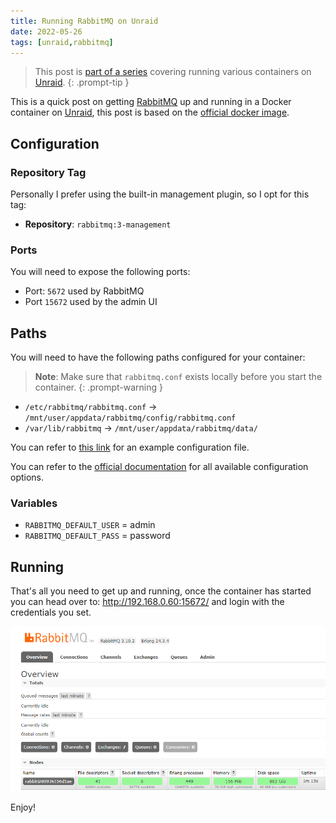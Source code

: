 ```yaml
---
title: Running RabbitMQ on Unraid
date: 2022-05-26
tags: [unraid,rabbitmq]
---
```


> This post is [part of a series](https://www.richardn.ca/series/#unraid-containers-2022) covering running various containers on [Unraid](https://unraid.net/).
{: .prompt-tip }

This is a quick post on getting [RabbitMQ](https://www.rabbitmq.com/) up and running in a Docker container on [Unraid](https://unraid.net/), this post is based on the [official docker image](https://hub.docker.com/_/rabbitmq).

## Configuration
### Repository Tag
Personally I prefer using the built-in management plugin, so I opt for this tag:

- **Repository**: `rabbitmq:3-management`

### Ports
You will need to expose the following ports:

- Port: `5672` used by RabbitMQ
- Port `15672` used by the admin UI

## Paths
You will need to have the following paths configured for your container:

> **Note**: Make sure that `rabbitmq.conf` exists locally before you start the container.
{: .prompt-warning }

- `/etc/rabbitmq/rabbitmq.conf` -> `/mnt/user/appdata/rabbitmq/config/rabbitmq.conf`
- `/var/lib/rabbitmq` -> `/mnt/user/appdata/rabbitmq/data/`

You can refer to [this link](https://github.com/rabbitmq/rabbitmq-server/blob/v3.8.x/deps/rabbit/docs/rabbitmq.conf.example) for an example configuration file.

You can refer to the [official documentation](https://www.rabbitmq.com/configure.html#configuration-files) for all available configuration options.

### Variables
- `RABBITMQ_DEFAULT_USER` = admin
- `RABBITMQ_DEFAULT_PASS` = password

## Running
That's all you need to get up and running, once the container has started you can head over to: http://192.168.0.60:15672/ and login with the credentials you set.

<img src="./001.png" alt="">

Enjoy!
